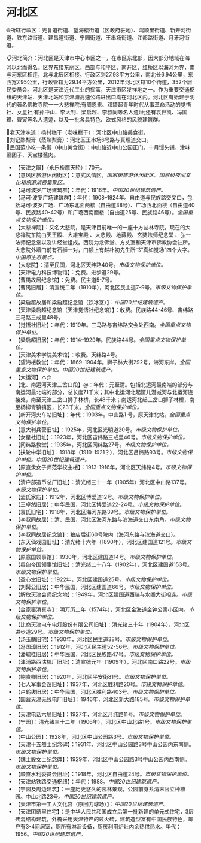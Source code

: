 # 河北区  
🌐所辖行政区：光复道街道、望海楼街道（区政府驻地）、鸿顺里街道、新开河街道、铁东路街道、建昌道街道、宁园街道、王串场街道、江都路街道、月牙河街道。  
  
📋河北简介：河北区是天津市中心市区之一，在市区东北部，因大部分地域在海河以北而得名。区界东接东丽区，西部与和平区、南开区、红桥区以海河为界，南与河东区相连，北与北辰区相接。行政区划27.93平方公里，南北长6.94公里，东西宽7.95公里，行政管辖为29.14平方公里，2012年河北区辖10个街道，352个居民委员会。河北区是天津近代工业的摇篮，天津市区发祥地之一。作为重要交通枢纽的天津站、天津北站和京津塘高速公路进出口均在河北区内。河北区有始建于明代的著名佛教寺院一一大悲禅院;有周恩来、邓颖超青年时代从事革命活动的觉悟社、女星社;有孙中山、李大钊、梁启超、李叔同等名人遗址;还有袁世凯、冯国璋、曹寅等名人遗迹，以及一批各具特色、欧式风格的风貌建筑群。  

🍴老天津味道：杨村糕干（老味糕干）：河北区中山路美食街。  
🍴刘记熟梨膏（蒸熟梨膏）：河北区王串场6号路与真理道交口。  
🍴民国范小吃一条街（中山美食街）：中山路近中山公园正门。十月馒头铺、津味菜团子、天宝楼酱肉。  
  
* 【天津之眼】（永乐桥摩天轮）：70元。  
* 【意风区旅游休闲街区】：意式风情区。*国家级旅游休闲街区。国家级夜间文化和旅游消费集聚区。*  
* 【马可波罗广场建筑群】：年代：1916年。*中国20世纪建筑遗产。*  
* 【马可·波罗广场建筑群】：年代：1908–1924年。自由道与民族路交叉口，包括马可·波罗广场、广场东北面两楼（自由道38号）、广场西北面楼（自由道40号、民族路40-42号）和广场西南面楼（自由道25号、民族路46号）。*全国重点文物保护单位。*  
* 【大悲禅院】：又名大悲院，是天津目前唯一的一座十方丛林寺院。现在的大悲禅院东院由天王殿、大雄宝殿 、大悲殿、地藏殿、玄奘法师纪念堂 、弘一法师纪念堂以及讲经堂组成。西院为念佛堂、方丈室和天津市佛教协会驻所。大悲院外墙门前有石狮一对，门额上有赵朴初先生所书“真如觉场”四个大字。*中国原生态景点。*  
* 【大悲院】：清至民国，河北区天纬路40号。*市级文物保护单位。*  
* 【天津电力科技博物馆】：免费。进步道29号。  
* 【曹禺故居纪念馆】：免费。民主道5-7号。  
* 【曹禺旧居】：清宣统二年（1910年），河北区民主道7-9号。*市级文物保护单位。*  
* 【梁启超故居和梁启超纪念馆（饮冰室）】：*中国20世纪建筑遗产。*  
* 【天津梁启超纪念馆（天津觉悟社纪念馆）】：收费。民族路44-46号、宙纬路三马路三戒里48号。  
* 【觉悟社旧址】：年代：1919年。三马路与宙纬路交会处西南。*全国重点文物保护单位。*  
* 【梁启超旧居】：年代：1914–1929年。民族路44号。*全国重点文物保护单位。*  
* 【天津美术学院美术馆】：收费。天纬路4号。  
* 【望海楼教堂】：年代：1869–1904年。狮子林大街292号，海河东岸。*全国重点文物保护单位。中国20世纪建筑遗产。*  
* 【大运河】△@  
* 【北、南运河天津三岔口段】@：年代：元至清。包括北运河最南端的部分与南运河最北端的部分，总长度71千米；其中北运河北起筐儿港减河与北运河连接处，南至天津三岔口狮子林桥，长48千米；南运河北起三岔口狮子林桥，南至杨柳青镇镇区，长23千米。*全国重点文物保护单位。*  
* 【新开河火车站旧址】：年代：1903年。中山路1 号，原天津北站。*全国重点文物保护单位。*  
* 【意大利兵营旧址】：1925年，河北区光明道20号。*市级文物保护单位。*  
* 【女星社旧址】：1923年，河北区宙纬路三戒里46号。*市级文物保护单位。*  
* 【冈纬路教堂】：1935年，河北区冈纬路27号。*市级文物保护单位。*  
* 【扶轮中学旧址】：1918年（1919-1921？），河北区吕纬路93号。*市级文物保护单位。中国20世纪建筑遗产。*  
* 【原直隶女子师范学校主楼】：1913-1916年，河北区天纬路4号。*市级文物保护单位。*  
* 【清户部造币总厂旧址】：清光绪三十一年（1905年）河北区中山路137号。*市级文物保护单位。*  
* 【孟氏家庙】：1912年，河北区博爱道12号。*市级文物保护单位。*
* 【王卓然旧居】：中华民国，河北区博爱道22-24号。*市级文物保护单位。*
* 【袁氏旧宅】：1918年，河北区海河东路39号。*市级文物保护单位。*
* 【李叔同故居】：清、民国，河北区海河东路与滨海道交口东南角。*市级文物保护单位。*
* 【李叔同故居纪念馆】：粮店后街60号院内（海河东路与滨海道交口）。  
* 【东天仙戏园旧址】：清光绪十六年（1890年），河北区建国道121号。*市级文物保护单位。*
* 【原意国领事馆】：1930年，河北区建国道14号。*市级文物保护单位。*
* 【奥匈帝国领事馆旧址】：清光绪二十八年（1902年），河北区建国道153号。*市级文物保护单位。*
* 【圣心堂旧址】：1922年，河北区建国道25号。*市级文物保护单位。*
* 【刘髯公旧居】：中华民国，河北区建国道66号。*市级文物保护单位。*
* 【解放天津会师纪念地】：1949年，河北区建国道西端与水阁大街相连。*市级文物保护单位。*
* 【金家窑清真寺】：明万历二年（1574年），河北区金海道金钟公寓小区内。*市级文物保护单位。*
* 【比商天津电车电灯股份有限公司旧址】：清光绪三十年（1904年），河北区进步道29号。*市级文物保护单位。*
* 【汤玉麟旧宅】：1930年，河北区民主道38号。*市级文物保护单位。*
* 【冯国璋旧居】：1912年，河北区民主道52-56号。*市级文物保护单位。*
* 【潘毓桂旧居】：中华民国，河北区民族路47号。*市级文物保护单位。*
* 【津浦路西沽机厂旧址】：清宣统元年（1909年），河北区南口路22号。*市级文物保护单位。*
* 【鲍贵卿旧居】：1920年，河北区平安街81号。*市级文物保护单位。*
* 【七人军事会议旧址】：1937年，河北区胜利路20号。*市级文物保护单位。*
* 【卢鹤绂旧居】：中华民国，河北区胜利路403号。*市级文物保护单位。*
* 【国营天津无线电厂旧址】：1946年，河北区新大路185号。*市级文物保护单位。*
* 【天津电话六局旧址】：1927年，河北区月纬路11号。*市级文物保护单位。*
* 【宁园】：清光绪三十二年（1906年），河北区中山北路1号。*市级文物保护单位。*
* 【中山公园】：1928年，河北区中山公园路3号。*市级文物保护单位。*
* 【天津十五烈士纪念碑】：1931年，河北区中山公园路3号中山公园内东南侧。*市级文物保护单位。*
* 【魏士毅女士纪念碑】：1929年，河北区中山公园路3号中山公园内西南侧。*市级文物保护单位。*
* 【顺直水利委员会旧址】：1918年，河北区自由道24号。*市级文物保护单位。*  
* 【天津站铁路交通枢纽】：年代：1988。*中国20世纪建筑遗产。*  
* 【宁园及周边建筑】：一座历史悠久的园林景观，公园前身系清末官立种植园。中山北路23号。*中国20世纪建筑遗产。*  
* 【天津市第一工人文化宫（原回力球场）】：*中国20世纪建筑遗产。*  
* 【天津团结里住宅】：是中华人民共和国成立后第一批新建的单元式住宅，3层砖混结构建筑，外檐采用天津特产的过火砖，建筑造型富有中国民族特色，每户有3-4间居室，厕所有淋浴设备，厨房利用炉灶内余热供热水。年代：1956。*中国20世纪建筑遗产。* 